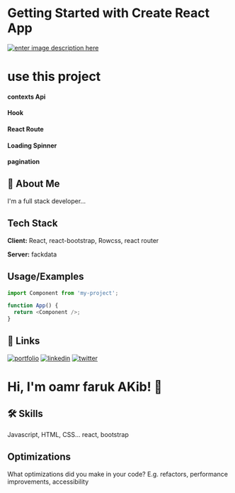# Getting Started with Create React App

[![enter image description here](https://i.ibb.co/mT4cJZQ/screencapture-pizza-guy-47753-web-app-home-2021-12-10-01-10-28-1.png)](https://pizza-guy-47753.web.app/home)



# use this project

#### contexts Api 

#### Hook 
#### React Route 

#### Loading Spinner  

#### pagination 

## 🚀 About Me

I'm a full stack developer...



## Tech Stack

**Client:** React, react-bootstrap, Rowcss, react router

**Server:** fackdata

## Usage/Examples

```javascript
import Component from 'my-project';

function App() {
  return <Component />;
}
```

## 🔗 Links

[![portfolio](https://img.shields.io/badge/my_portfolio-000?style=for-the-badge&logo=ko-fi&logoColor=white)](https://katherinempeterson.com/)
[![linkedin](https://img.shields.io/badge/linkedin-0A66C2?style=for-the-badge&logo=linkedin&logoColor=white)](https://www.linkedin.com/)
[![twitter](https://img.shields.io/badge/twitter-1DA1F2?style=for-the-badge&logo=twitter&logoColor=white)](https://twitter.com/)

# Hi, I'm oamr faruk AKib! 👋

## 🛠 Skills

Javascript, HTML, CSS... react, bootstrap

## Optimizations

What optimizations did you make in your code? E.g. refactors, performance improvements, accessibility
